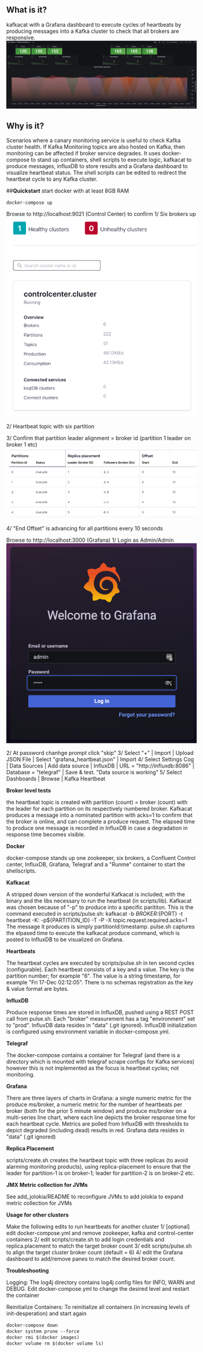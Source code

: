 ## What is it?

kafkacat with a Grafana dashboard to execute cycles of heartbeats by producing messages into a Kafka cluster to check that all brokers are responsive. 
![Grafana](images/Grafana-heartbeat-pulse.png?raw=true)



## Why is it?

Scenarios where a canary monitoring service is useful to check Kafka cluster health.
If Kafka Monitoring topics are also hosted on Kafka, then monitoring can be affected if broker service degrades.
It uses docker-compose to stand up containers, shell scripts to execute logic, kafkacat to produce messages, influxDB to store results and a Grafana dashboard to visualize heartbeat status.
The shell scripts can be edited to redirect the heartbeat cycle to any Kafka cluster. 



##**Quickstart**
start docker with at least 8GB RAM
```
docker-compose up
```

Browse to http://localhost:9021 (Control Center) to confirm 
1/ Six brokers up
![Six Brokers up](images/Control-center-overview.png?raw=true)


2/ Heartbeat topic with six partition

3/ Confirm that partition leader alignment = broker id (partition 1 leader on broker 1 etc)
![Partition Leader Broker == Broker ID](images/Control-center-partition-leaders.png?raw=true)

4/ "End Offset" is advancing for all partitions every 10 seconds


Browse to http://localhost:3000 (Grafana)
1/ Login as Admin/Admin
![Grafana Login](images/Grafana-login.png?raw=true)

2/ At password chanhge prompt click "skip"
3/ Select "+" | Import | Upload JSON File | Select "grafana_heartbeat.json" | Import
4/ Select Settings Cog |  Data Sources | Add data source | InfluxDB | URL = "http://influxdb:8086" | Database = "telegraf" | Save & test. "Data source is working"
5/ Select Dashboards | Browse | Kafka Heartbeat



**Broker level tests**

the heartbeat topic is created with partition (count) = broker (count) with the leader for each partition on its respectively numbered broker. Kafkacat produces a message into a nominated partition with acks=1 to confirm that the broker is online, and can complete a produce request. The elapsed time to produce one message is recorded in InfluxDB in case a degradation in response time becomes visible.



**Docker**

docker-compose stands up one zookeeper, six brokers, a Confluent Control center, InfluxDB, Grafana, Telegraf and a "Runme" container to start the shellscripts.



**Kafkacat**

A stripped down version of the wonderful Kafkacat is included; with the binary and the libs necessary to run the heartbeat (in scripts/lib). Kafkacat was chosen because of "-p" to produce into a specific parititon.
This is the command executed in scripts/pulse.sh:
kafkacat -b ${BROKER}:${PORT}  -t heartbeat -K: -p${PARTITION_ID} -T -P -X topic.request.required.acks=1
The message it produces is simply partitionId:timestamp.  pulse.sh captures the elpased time to execute the kafkacat produce command, which is posted to InfluxDB to be visualized on Grafana.



**Heartbeats**

The heartbeat cycles are executed by scripts/pulse.sh in ten second cycles (configurable). Each heartbeat consists of a key and a value. The key is the partition number; for example "6". The value is a string timestamp, for example "Fri 17-Dec 02:12:05". There is no schemas registration as the  key & value format are bytes.



**InfluxDB**

Produce response times are stored in InfluxDB, pushed using a REST POST call from pulse.sh. Each "broker" measurement has a tag "environment" set to "prod". InfluxDB data resides in "data" (.git ignored). InfluxDB initialization is configured using environment variable in docker-compose.yml.



**Telegraf**

The docker-compose contains a container for Telegraf (and there is a directory which is mounted with telegraf scrape configs for Kafka services) however this is not implemented as the focus is heartbeat cycles; not monitoring.



**Grafana**

There are three layers of charts in Grafana: a single numeric metric for the produce ms/broker, a numeric metric for the number of heartbeats per broker (both for the prior 5 minute window) and produce ms/broker on a multi-series line chart, where each line depicts the broker response time for each heartbeat cycle. Metrics are polled from InfluxDB with thresholds to depict degraded (including dead) results in red. 
Grafana data resides in "data" (.git ignored)



**Replica Placement**

scripts/create.sh creates the heartbeat topic with three replicas (to avoid alarming monitoring products), using replica-placement to ensure that the leader for partition-1 is on broker-1; leader for partition-2 is on broker-2 etc. 



**JMX Metric collection for JVMs**

See add_jolokia/README to reconfigure JVMs to add jolokia to expand metric collection for JVMs



**Usage for other clusters**

Make the following edits to run  heartbeats for another cluster
1/ [optional] edit docker-compose.yml and remove zookeeper, kafka and control-center containers
2/ edit scripts/create.sh to add login credentials and replica.placement to match the target broker count
3/ edit scripts/pulse.sh to align the target cluster broker count (default = 6)
4/ edit the Grafana dashboard to add/remove panes to match the desired broker count.



**Troubleshooting**

Logging:
The log4j directory contains log4j config files for INFO, WARN and DEBUG. Edit docker-compose.yml to change the desired level and restart the container

Reinitialize Containers:
To reinitialize all containers (in increasing levels of init-desperation) and start again
```
docker-compose down
docker system prune --force
docker rmi $(docker images)
docker volume rm $(docker volume ls)
```




